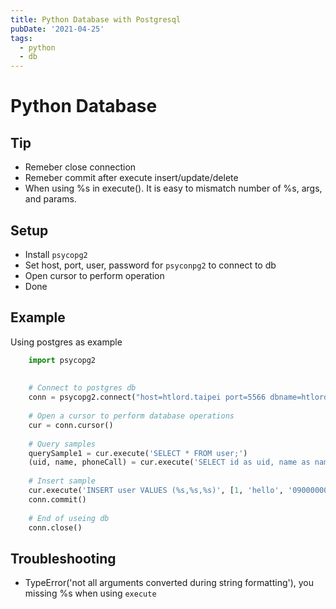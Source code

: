 ```yaml
---
title: Python Database with Postgresql
pubDate: '2021-04-25'
tags: 
  - python
  - db
---
```

Python Database
===

Tip
---
- Remeber close connection
- Remeber commit after execute insert/update/delete
- When using %s in execute(). It is easy to mismatch number of %s, args, and params.

Setup
---
- Install `psycopg2`
- Set host, port, user, password for `psyconpg2` to connect to db
- Open cursor to perform operation
- Done

Example
---
Using postgres as example
```python
    import psycopg2
    
    
    # Connect to postgres db
    conn = psycopg2.connect("host=htlord.taipei port=5566 dbname=htlord user=htlord password=taipei")
    
    # Open a cursor to perform database operations
    cur = conn.cursor()
    
    # Query samples
    querySample1 = cur.execute('SELECT * FROM user;')
    (uid, name, phoneCall) = cur.execute('SELECT id as uid, name as name, phone as phoneCall FROM user')
    
    # Insert sample
    cur.execute('INSERT user VALUES (%s,%s,%s)', [1, 'hello', '090000000'])
    conn.commit()
    
    # End of useing db
    conn.close()
```

Troubleshooting
---
- TypeError('not all arguments converted during string formatting'), you missing %s when using `execute`